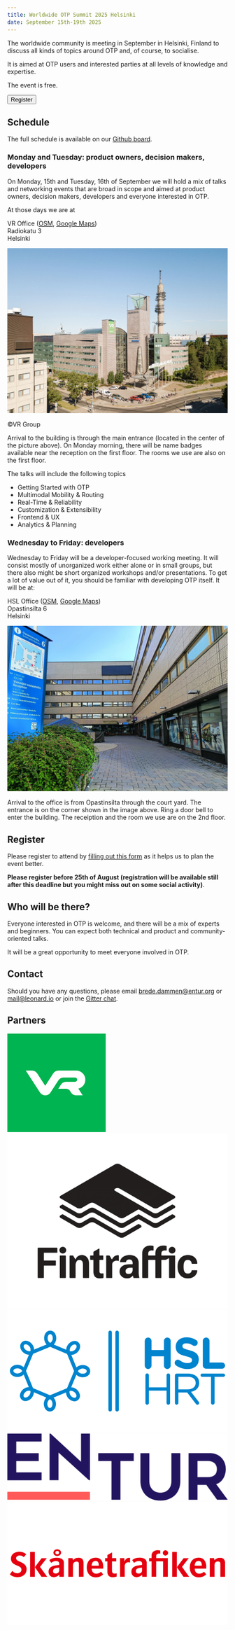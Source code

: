 ```yaml
---
title: Worldwide OTP Summit 2025 Helsinki
date: September 15th-19th 2025
---
```


The worldwide community is meeting in September in Helsinki, Finland to discuss all kinds of topics around OTP 
 and, of course, to socialise. 

It is aimed at OTP users and interested parties at all levels of knowledge and expertise.

The event is free.

<a href="https://docs.google.com/forms/d/e/1FAIpQLSdR363ujobEKi5g_cP96r6X4UVhGy2J7pyir5dbX-u9eQCJRg/viewform?usp=dialog" target="_blank">
 <button >Register</button>
</a>

## Schedule

The full schedule is available on our [Github board](https://github.com/orgs/opentripplanner/projects/4/views/1).

### Monday and Tuesday: product owners, decision makers, developers

On Monday, 15th and Tuesday, 16th of September we will hold a mix of talks and networking events that 
are broad in scope and aimed at product owners, decision makers, developers and everyone interested
in OTP.

At those days we are at

VR Office ([OSM](https://www.openstreetmap.org/way/445089820), [Google Maps](https://maps.app.goo.gl/Chwx64ioQZSgRzG28))  
Radiokatu 3  
Helsinki

![Iso Paja](img/isopaja.jpg)

©VR Group

Arrival to the building is through the main entrance (located in the center of the picture above). On Monday morning, there will be name badges available near the reception on the first floor. The rooms we use are also on the first floor.

The talks will include the following topics

- Getting Started with OTP
- Multimodal Mobility & Routing
- Real-Time & Reliability
- Customization & Extensibility
- Frontend & UX
- Analytics & Planning

### Wednesday to Friday: developers

Wednesday to Friday will be a developer-focused working meeting. It will consist mostly of unorganized
work either alone or in small groups, but there also might be short organized workshops and/or presentations.
To get a lot of value out of it, you should be familiar with developing OTP itself. It will be at:

HSL Office ([OSM](https://www.openstreetmap.org/node/2136579378), [Google Maps](https://maps.app.goo.gl/32ER7zoCjRn56u1v7))  
Opastinsilta 6  
Helsinki

![HSL Office](img/hsloffice.jpg)

Arrival to the office is from Opastinsilta through the court yard. The entrance is on the corner shown in the image above. Ring a door bell to enter the building. The receiption and the room we use are on the 2nd floor.

## Register

Please register to attend by [filling out this form](https://docs.google.com/forms/d/e/1FAIpQLSdR363ujobEKi5g_cP96r6X4UVhGy2J7pyir5dbX-u9eQCJRg/viewform?usp=dialog)
as it helps us to plan the event better.

<b>Please register before 25th of August (registration will be available still after this deadline but
you might miss out on some social activity)</b>.

## Who will be there?

Everyone interested in OTP is welcome, and there will be a mix of experts and beginners. You can
expect both technical and product and community-oriented talks.

It will be a great opportunity to meet everyone involved in OTP.

## Contact

Should you have any questions, please email [brede.dammen@entur.org](mailto:brede.dammen@entur.org) or 
[mail@leonard.io](mailto:mail@leonard.io) or join the [Gitter chat](https://gitter.im/opentripplanner/OpenTripPlanner).

## Partners

![VR](img/vr.png)
![Fintraffic](img/fintraffic.png)
![HSL](img/hsl.png)
![Entur](img/entur.png)
![Skanetrafiken](img/skanetrafiken.png)
